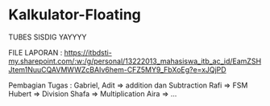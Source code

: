 # Kalkulator-Floating
TUBES SISDIG YAYYYY

FILE LAPORAN :
https://itbdsti-my.sharepoint.com/:w:/g/personal/13222013_mahasiswa_itb_ac_id/EamZSHJtem1NuuCQAVMWWZcBAIv6hem-CFZ5MY9_FbXoEg?e=xJQjPD

Pembagian Tugas :
Gabriel, Adit => addition dan Subtraction
Rafi => FSM
Hubert => Division
Shafa => Multiplication
Aira => ...

